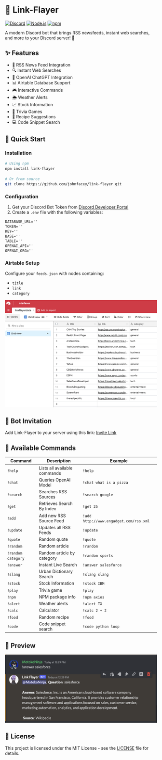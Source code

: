 # 🔗 Link-Flayer

[![Discord](https://img.shields.io/badge/Discord-7289DA?style=for-the-badge&logo=discord&logoColor=white)](https://discord.com/api/oauth2/authorize?client_id=820809725398089779&permissions=2048&scope=bot)
[![Node.js](https://img.shields.io/badge/Node.js-339933?style=for-the-badge&logo=nodedotjs&logoColor=white)](https://nodejs.org)
[![npm](https://img.shields.io/badge/npm-CB3837?style=for-the-badge&logo=npm&logoColor=white)](https://www.npmjs.com/package/link-flayer)

A modern Discord bot that brings RSS newsfeeds, instant web searches, and more to your Discord server! 📰

## ✨ Features

- 📰 RSS News Feed Integration
- 🔍 Instant Web Searches
- 🤖 OpenAI ChatGPT Integration
- 📊 Airtable Database Support
- 🎮 Interactive Commands
- 🌦️ Weather Alerts
- 📈 Stock Information
- 🎲 Trivia Games
- 🍳 Recipe Suggestions
- 💻 Code Snippet Search

## 🚀 Quick Start

### Installation

```bash
# Using npm
npm install link-flayer

# Or from source
git clone https://github.com/johnfacey/link-flayer.git
```

### Configuration

1. Get your Discord Bot Token from [Discord Developer Portal](https://discord.com/developers/applications/)
2. Create a `.env` file with the following variables:

```env
DATABASE_URL=''
TOKEN=''
KEY=''
BASE=''
TABLE=''
OPENAI_API=''
OPENAI_ORG=''
```

### Airtable Setup

Configure your `feeds.json` with nodes containing:
- `title`
- `link`
- `category`

![Airtable Configuration](./assets/airtable.png)

## 🤖 Bot Invitation

Add Link-Flayer to your server using this link:
[Invite Link](https://discord.com/api/oauth2/authorize?client_id=820809725398089779&permissions=2048&scope=bot)

## 📝 Available Commands

| Command | Description | Example |
|---------|-------------|---------|
| `!help` | Lists all available commands | `!help` |
| `!chat` | Queries OpenAI Model | `!chat what is a pizza` |
| `!search` | Searches RSS Sources | `!search google` |
| `!get` | Retrieves Search By Index | `!get 25` |
| `!add` | Add new RSS Source Feed | `!add http://www.engadget.com/rss.xml` |
| `!update` | Updates all RSS Feeds | `!update` |
| `!quote` | Random quote | `!quote` |
| `!random` | Random article | `!random` |
| `!random category` | Random article by category | `!random sports` |
| `!answer` | Instant Live Search | `!answer salesforce` |
| `!slang` | Urban Dictionary Search | `!slang slang` |
| `!stock` | Stock Information | `!stock IBM` |
| `!play` | Trivia game | `!play` |
| `!npm` | NPM package info | `!npm axios` |
| `!alert` | Weather alerts | `!alert TX` |
| `!calc` | Calculator | `!calc 2 + 2` |
| `!food` | Random recipe | `!food` |
| `!code` | Code snippet search | `!code python loop` |

## 📸 Preview

![Bot Preview](./assets/ss1.png)

## 📄 License

This project is licensed under the MIT License - see the [LICENSE](LICENSE) file for details.
